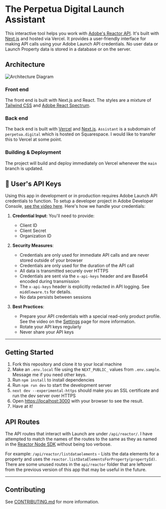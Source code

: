 # The Perpetua Digital Launch Assistant

This interactive tool helps you work with [Adobe's Reactor API](https://developer.adobe.com/experience-platform-apis/references/reactor/). It's built with [Next.js](https://nextjs.org) and hosted via Vercel. It provides a user-friendly interface for making API calls using your Adobe Launch API credentials. No user data or Launch Property data is stored in a database or on the server.

## Architecture
![Architecture Diagram](/architecture.png)

### Front end
The front end is built with Next.js and React. The styles are a mixture of [Tailwind CSS](https://tailwindcss.com/) and [Adobe React Spectrum](https://react-spectrum.adobe.com/react-spectrum/getting-started.html).

### Back end
The back end is built with [Vercel](https://vercel.com) and [Next.js](https://nextjs.org).
`Assistant` is a subdomain of `perpetua.digital` which is hosted on Squarespace. 
I would like to transfer this to Vercel at some point. 

### Building & Deployment
The project will build and deploy immediately on Vercel whenever the `main` branch is updated.

## 🔐 User's API Keys

Using this app in development or in production requires Adobe Launch API credentials to function. 
To setup a developer project in Adobe Developer Console, [see the video here](https://www.youtube.com/watch?v=5s65A_JFld8).
Here's how we handle your credentials:

1. **Credential Input**: You'll need to provide:
   - Client ID
   - Client Secret
   - Organization ID

2. **Security Measures**:
   - Credentials are only used for immediate API calls and are never stored outside of your browser
   - Credentials are only used for the duration of the API call
   - All data is transmitted securely over HTTPS
   - Credentials are sent via the `x-api-keys` header and are Base64 encoded during transmission
   - The `x-api-keys` header is explicitly redacted in API logging. See `middleware.ts` for details.
   - No data persists between sessions

3. **Best Practices**:
   - Prepare your API credentials with a special read-only product profile. See the video on the [Settings](https://assistant.perpetua.digital/settings) page for more information.
   - Rotate your API keys regularly
   - Never share your API keys

---

## Getting Started

1. Fork this repository and clone it to your local machine
2. Make an `.env.local` file using the `NEXT_PUBLIC_` values from `.env.sample`. Message me if you need other keys.
3. Run `npm install` to install dependencies
4. Run `npm run dev` to start the development server
5. `next dev --experimental-https` should make you an SSL certificate and run the dev server over HTTPS
6. Open [https://localhost:3000](https://localhost:3000) with your browser to see the result.
7. Have at it!

## API Routes
The API routes that interact with Launch are under `/api/reactor/`. I have attempted to match the names of the routes to the same as they as named in the [Reactor Node SDK](https://github.com/adobe/reactor-sdk-javascript/tree/master) without being too verbose. 

For example:
`/api/reactor/listdataelements` - Lists the data elements for a property and uses the `reactor.listDataElementsForProperty(propertyId)`. There are some unused routes in the `api/reactor` folder that are leftover from the previous version of this app that may be useful in the future.

---

## Contributing

See [CONTRIBUTING.md](CONTRIBUTING.md) for more information.
